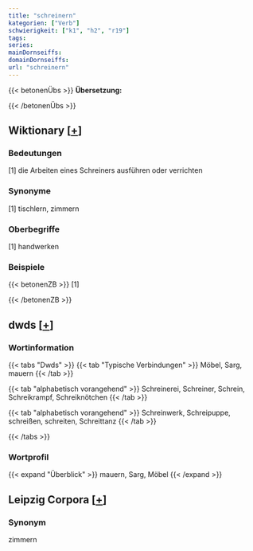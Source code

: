 ```yaml
---
title: "schreinern"
kategorien: ["Verb"]
schwierigkeit: ["k1", "h2", "r19"]
tags:
series:
mainDornseiffs:
domainDornseiffs:
url: "schreinern"
---
```


{{< betonenÜbs >}}
**Übersetzung:**  
  
{{< /betonenÜbs >}}

## Wiktionary [[+](https://de.wiktionary.org/wiki/schreinern)]

### Bedeutungen
[1] die Arbeiten eines Schreiners ausführen oder verrichten  

### Synonyme
[1] tischlern, zimmern  

### Oberbegriffe
[1] handwerken  

### Beispiele
{{< betonenZB >}}
[1]  

{{< /betonenZB >}}


## dwds [[+](https://www.dwds.de/wb/schreinern)]

### Wortinformation
{{< tabs "Dwds" >}}
{{< tab "Typische Verbindungen" >}}
Möbel, Sarg, mauern
{{< /tab >}}

{{< tab "alphabetisch vorangehend" >}}
Schreinerei, Schreiner, Schrein, Schreikrampf, Schreiknötchen
{{< /tab >}}

{{< tab "alphabetisch vorangehend" >}}
Schreinwerk, Schreipuppe, schreißen, schreiten, Schreittanz
{{< /tab >}}

{{< /tabs >}}

### Wortprofil
{{< expand "Überblick" >}} mauern, Sarg, Möbel {{< /expand >}}

## Leipzig Corpora [[+](https://corpora.uni-leipzig.de/en/res?word=schreinern&corpusId=deu_newscrawl-public_2018)]


### Synonym
zimmern

